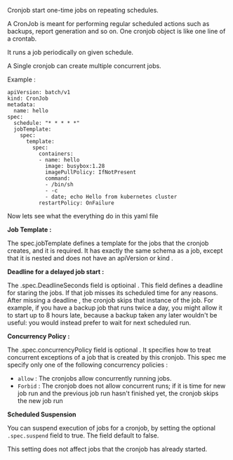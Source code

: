 

Cronjob start one-time jobs on repeating schedules. 

A CronJob is meant for performing regular scheduled actions such as backups, report generation and so on. One cronjob object is like one line of a crontab. 

It runs a job periodically on given schedule. 

A Single cronjob can create multiple concurrent jobs. 

Example : 

```
apiVersion: batch/v1
kind: CronJob
metadata:
  name: hello
spec:
  schedule: "* * * * *"
  jobTemplate:
    spec:
      template:
        spec:
          containers:
          - name: hello
            image: busybox:1.28
            imagePullPolicy: IfNotPresent
            command:
            - /bin/sh
            - -c 
            - date; echo Hello from kubernetes cluster
          restartPolicy: OnFailure
```



Now lets see what the everything do in this yaml file



**Job Template :**

The spec.jobTemplate defines a template for the jobs that the cronjob creates, and it is required. It has exactly the same schema as a job, except that it is nested and does not have an apiVersion or kind . 

**Deadline for a delayed job start :** 

The .spec.DeadlineSeconds field is optioinal . This field defines a deadline  for staring the jobs. If that job misses its scheduled time for any reasons. 
After missing a  deadline , the cronjob skips that instance of the job. For example, if you have a backup job that runs twice a day, you might allow it to start up to 8 hours late, because a backup taken any later wouldn't be useful: you would instead prefer to wait for next scheduled run. 

**Concurrency Policy :** 

The .spec.concurrencyPolicy field is optional . It specifies how to treat concurrent exceptions of a job that is created by this cronjob. This spec me specify only one of the following concurrency policies : 

* `allow` : The cronjobs allow concurrently running jobs. 
* `Forbid` : The cronjob does not allow concurrent runs; if it is time for new job run and the previous job run hasn't finished yet, the cronjob skips the new job run 


**Scheduled Suspension** 

You can suspend execution of jobs for a cronjob, by setting the optional `.spec.suspend` field to true. The field default to false. 

This setting does not affect jobs that the cronjob has already started. 